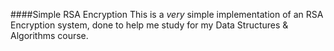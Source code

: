 ####Simple RSA Encryption
This is a *very* simple implementation of an RSA Encryption system, done to help me study for my Data Structures & Algorithms course.
